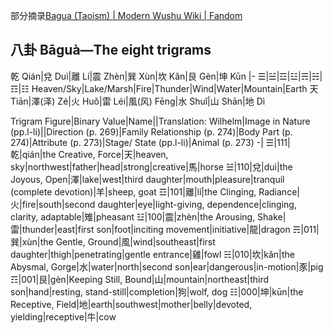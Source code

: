 部分摘录[Bagua (Taoism) \| Modern Wushu Wiki \| Fandom](https://modern-wushu.fandom.com/wiki/Bagua_(Taoism))

## 八卦 Bāguà—The eight trigrams

乾 Qián|兌 Duì|離 Lí|震 Zhèn|巽 Xùn|坎 Kǎn|艮 Gèn|坤 Kūn
|-
☰|☱|☲|☳|☴|☵|☶|☷
Heaven/Sky|Lake/Marsh|Fire|Thunder|Wind|Water|Mountain|Earth
天 Tiān|澤(泽) Zé|火 Huǒ|雷 Léi|風(风) Fēng|水 Shuǐ|山 Shān|地 Dì

<style>
	table :is(th,td){padding:0;
	font-size:.5em;
    text-align: center}
	
	table:first-of-type td{width:6em}
</style>

Trigram Figure|Binary Value|Name||Translation: Wilhelm|Image in Nature (pp.l-li)||Direction (p. 269)|Family Relationship (p. 274)|Body Part (p. 274)|Attribute (p. 273)|Stage/ State (pp.l-li)|Animal (p. 273)
-|
☰|111|乾|qián|the Creative, Force|天|heaven, sky|northwest|father|head|strong|creative|馬|horse
☱|110|兌|duì|the Joyous, Open|澤|lake|west|third daughter|mouth|pleasure|tranquil (complete devotion)|羊|sheep, goat
☲|101|離|lí|the Clinging, Radiance|火|fire|south|second daughter|eye|light-giving, dependence|clinging, clarity, adaptable|雉|pheasant
☳|100|震|zhèn|the Arousing, Shake|雷|thunder|east|first son|foot|inciting movement|initiative|龍|dragon
☴|011|巽|xùn|the Gentle, Ground|風|wind|southeast|first daughter|thigh|penetrating|gentle entrance|雞|fowl
☵|010|坎|kǎn|the Abysmal, Gorge|水|water|north|second son|ear|dangerous|in-motion|豕|pig
☶|001|艮|gèn|Keeping Still, Bound|山|mountain|northeast|third son|hand|resting, stand-still|completion|狗|wolf, dog
☷|000|坤|kūn|the Receptive, Field|地|earth|southwest|mother|belly|devoted, yielding|receptive|牛|cow
